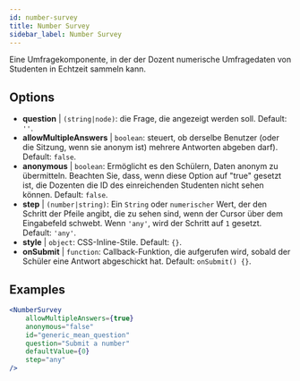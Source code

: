 ```yaml
---
id: number-survey
title: Number Survey
sidebar_label: Number Survey
---
```


Eine Umfragekomponente, in der der Dozent numerische Umfragedaten von Studenten in Echtzeit sammeln kann.

## Options

* __question__ | `(string|node)`: die Frage, die angezeigt werden soll. Default: `''`.
* __allowMultipleAnswers__ | `boolean`: steuert, ob derselbe Benutzer (oder die Sitzung, wenn sie anonym ist) mehrere Antworten abgeben darf). Default: `false`.
* __anonymous__ | `boolean`: Ermöglicht es den Schülern, Daten anonym zu übermitteln. Beachten Sie, dass, wenn diese Option auf "true" gesetzt ist, die Dozenten die ID des einreichenden Studenten nicht sehen können. Default: `false`.
* __step__ | `(number|string)`: Ein `String` oder `numerischer` Wert, der den Schritt der Pfeile angibt, die zu sehen sind, wenn der Cursor über dem Eingabefeld schwebt. Wenn `'any'`, wird der Schritt auf `1` gesetzt. Default: `'any'`.
* __style__ | `object`: CSS-Inline-Stile. Default: `{}`.
* __onSubmit__ | `function`: Callback-Funktion, die aufgerufen wird, sobald der Schüler eine Antwort abgeschickt hat. Default: `onSubmit() {}`.


## Examples

```jsx live
<NumberSurvey
    allowMultipleAnswers={true}
    anonymous="false"
    id="generic_mean_question"
    question="Submit a number"
    defaultValue={0}
    step="any"
/>
```


